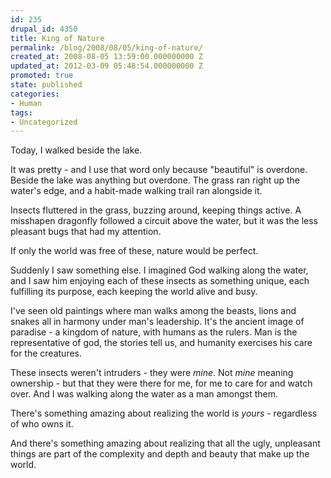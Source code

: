 ```yaml
---
id: 235
drupal_id: 4350
title: King of Nature
permalink: /blog/2008/08/05/king-of-nature/
created_at: 2008-08-05 13:59:00.000000000 Z
updated_at: 2012-03-09 05:48:54.000000000 Z
promoted: true
state: published
categories:
- Human
tags:
- Uncategorized
---
```

Today, I walked beside the lake.

It was pretty - and I use that word only because "beautiful" is overdone. Beside the lake was anything but overdone. The grass ran right up the water's edge, and a habit-made walking trail ran alongside it.

Insects fluttered in the grass, buzzing around, keeping things active. A misshapen dragonfly followed a circuit above the water, but it was the less pleasant bugs that had my attention.

If only the world was free of these, nature would be perfect.

Suddenly I saw something else. I imagined God walking along the water, and I saw him enjoying each of these insects as something unique, each fulfilling its purpose, each keeping the world alive and busy.

I've seen old paintings where man walks among the beasts, lions and snakes all in harmony under man's leadership. It's the ancient image of paradise - a kingdom of nature, with humans as the rulers. Man is the representative of god, the stories tell us, and humanity exercises his care for the creatures.

These insects weren't intruders - they were <em>mine</em>. Not <em>mine</em> meaning ownership - but that they were there for me, for me to care for and watch over. And I was walking along the water as a man amongst them.

There's something amazing about realizing the world is <em>yours</em> - regardless of who owns it.

And there's something amazing about realizing that all the ugly, unpleasant things are part of the complexity and depth and beauty that make up the world.
